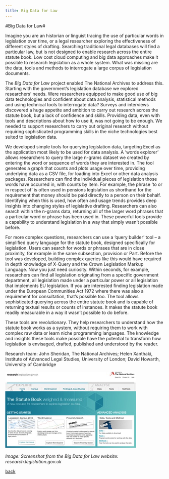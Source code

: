 ```yaml
---
title: Big Data for Law
---
```


#Big Data for Law#

Imagine you are an historian or linguist tracing the use of particular words in legislation over time, or a legal researcher exploring the effectiveness of different styles of drafting. Searching traditional legal databases will find a particular law, but is not designed to enable research across the entire statute book.
Low cost cloud computing and big data approaches make it possible to research legislation as a whole system. What was missing are the data, tools and methods to interrogate a large corpus of legislation documents.

The _Big Data for Law_ project enabled The National Archives to address this. Starting with the government’s legislation database we explored researchers’ needs. Were researchers equipped to make good use of big data technologies and confident about data analysis, statistical methods and using technical tools to interrogate data? Surveys and interviews discovered a huge appetite and ambition to carry out research across the statute book, but a lack of confidence and skills. Providing data, even with tools and descriptions about how to use it, was not going to be enough. We needed to support researchers to carry out original research without requiring sophisticated programming skills in the niche technologies best suited to legislation data. 

We developed simple tools for querying legislation data, targeting Excel as the application most likely to be used for data analysis. A ‘words explorer’ allows researchers to query the large n-grams dataset we created by entering the word or sequence of words they are interested in. The tool generates a graph that counts and plots usage over time, providing underlying data as a CSV file, for loading into Excel or other data analysis packages. Researchers can find the individual pieces of legislation those words have occurred in, with counts by item. For example, the phrase ‘to or in respect of’ is often used in pensions legislation as shorthand for the requirement that money should be paid directly to a person on their behalf. Identifying when this is used, how often and usage trends provides deep insights into changing styles of legislative drafting. Researchers can also search within the n-grams data, returning all of the larger word phrases that a particular word or phrase has been used in. These powerful tools provide a capability to understand legislation in a way that simply wasn’t possible before. 

For more complex questions, researchers can use a ‘query builder’ tool – a simplified query language for the statute book, designed specifically for legislation. Users can search for words or phrases that are in close proximity, for example in the same subsection, provision or Part. Before the tool was developed, building complex queries like this would have required in depth knowledge of X-Query and the Crown Legislation Markup Language. Now you just need curiosity. Within seconds, for example, researchers can find all legislation originating from a specific government department, all legislation made under a particular power or all legislation that implements EU legislation. If you are interested finding legislation made under the European Communities Act 1972 where there was also a requirement for consultation, that’s possible too. The tool allows sophisticated querying across the entire statute book and is capable of returning textual results or counts of instances. It makes the statute book readily measurable in a way it wasn’t possible to do before. 

These tools are revolutionary. They help researchers to understand how the statute book works as a system, without requiring them to work with complex raw data or learn niche programming languages. The knowledge and insights these tools make possible have the potential to transform how legislation is envisaged, drafted, published and understood by the reader.

Research team: John Sheridan, The National Archives; Helen Xanthaki, Institute of Advanced Legal Studies, University of London; David Howarth, University of Cambridge

![Image: Screenshot from the Big Data for Law website: research.legislation.gov.uk](Images/27.jpg)

_Image: Screenshot from the Big Data for Law website: research.legislation.gov.uk_

[back](./)